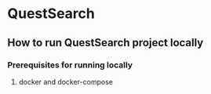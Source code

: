 # QuestSearch

## How to run QuestSearch project locally

### Prerequisites for running locally

1. docker and docker-compose
